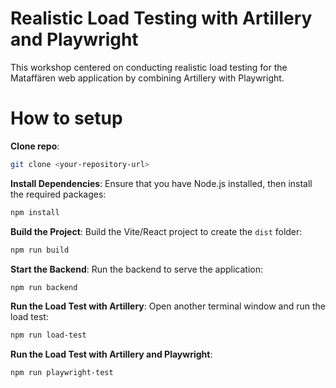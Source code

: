 # Realistic Load Testing with Artillery and Playwright

This workshop centered on conducting realistic load testing for the Mataffären web application by combining Artillery with Playwright.

# How to setup
 **Clone repo**:
 
 ```bash
git clone <your-repository-url>
```

 **Install Dependencies**:
Ensure that you have Node.js installed, then install the required packages:

```bash
npm install
```

 **Build the Project**:
Build the Vite/React project to create the `dist` folder:

```bash
npm run build
```

 **Start the Backend**:
Run the backend to serve the application:
```bash
npm run backend
```

 **Run the Load Test with Artillery**:
Open another terminal window and run the load test:

```bash
npm run load-test
```

**Run the Load Test with Artillery and Playwright**:

```bash
npm run playwright-test
```
